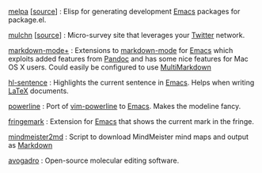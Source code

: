 [melpa] \[[source][melpa-source]\]
:   Elisp for generating development [Emacs] packages for package.el.

[mulchn] \[[source][mulchn-source]\]
:   Micro-survey site that leverages your [Twitter] network.


[markdown-mode+]
:   Extensions to [markdown-mode] for [Emacs] which exploits added
    features from [Pandoc] and has some nice features for Mac OS X
    users.  Could easily be configured to use [MultiMarkdown]

[hl-sentence]
:   Highlights the current sentence in [Emacs].  Helps when writing
    [LaTeX] documents.

[powerline]
:   Port of [vim-powerline] to [Emacs]. Makes the modeline fancy.

[fringemark]
:   Extension for [Emacs] that shows the current mark in the fringe.

[mindmeister2md]
:   Script to download MindMeister mind maps and
    output as [Markdown]

[avogadro]
:   Open-source molecular editing software.


[melpa]: http://melpa.milkbox.net
[melpa-source]: http://github.com/milkypostman/melpa
[LaTeX]: http://www.latex-project.org/
[mulchn]: http://mulchn.com/
[mulchn-source]: http://github.com/milkypostman/mulchn
[Twitter]: http://twitter.com
[powerline]: https://github.com/milkypostman/powerline
[vim-powerline]: https://github.com/Lokaltog/vim-powerline
[hl-sentence]: https://github.com/milkypostman/hl-sentence
[fringemark]: https://github.com/milkypostman/fringemark
[markdown-mode+]: https://github.com/milkypostman/markdown-mode-plus
[MultiMarkdown]: http://fletcherpenney.net/multimarkdown/
[Pandoc]: http://johnmacfarlane.net/pandoc/
[markdown-mode]: http://jblevins.org/projects/markdown-mode/
[Emacs]: http://www.gnu.org/s/emacs/
[Markdown]: http://daringfireball.net/projects/markdown/
[Avogadro]: http://avogadro.openmolecules.net
[mindmeister2md]: https://github.com/milkypostman/mindmeister2md
